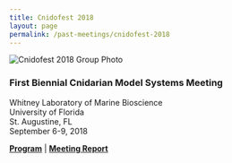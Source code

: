 ```yaml
---
title: Cnidofest 2018
layout: page
permalink: /past-meetings/cnidofest-2018
---
```


![Cnidofest 2018 Group Photo](/assets/images/Cnidofest2018_groupPic.jpg)
### First Biennial Cnidarian Model Systems Meeting
Whitney Laboratory of Marine Bioscience  
University of Florida  
St. Augustine, FL  
September 6-9, 2018    

[**Program**](/assets/pdfs/Program_Book_2018_final3_webversion2.pdf) | 
[**Meeting Report**](https://evodevojournal.biomedcentral.com/articles/10.1186/s13227-019-0134-5)